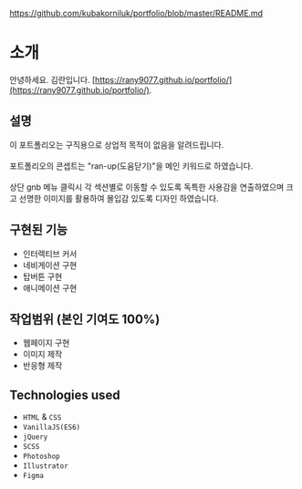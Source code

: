 https://github.com/kubakorniluk/portfolio/blob/master/README.md

# 소개

안녕하세요. 김란입니다.
[https://rany9077.github.io/portfolio/](https://rany9077.github.io/portfolio/).

## 설명

이 포트폴리오는 구직용으로 상업적 목적이 없음을 알려드립니다.<br/><br/>
포트폴리오의 콘셉트는 "ran-up(도움닫기)"을 메인 키워드로 하였습니다.<br/><br/>
상단 gnb 메뉴 클릭시 각 섹션별로 이동할 수 있도록 독특한 사용감을 연출하였으며
크고 선명한 이미지를 활용하여 몰입감 있도록 디자인 하였습니다.

## 구현된 기능

- 인터렉티브 커서
- 네비게이션 구현
- 탑버튼 구현
- 애니메이션 구현

## 작업범위 (본인 기여도 100%)

- 웹페이지 구현
- 이미지 제작
- 반응형 제작

## Technologies used

- `HTML` & `CSS`
- `VanillaJS(ES6)`
- `jQuery`
- `SCSS`
- `Photoshop`
- `Illustrator`
- `Figma`
